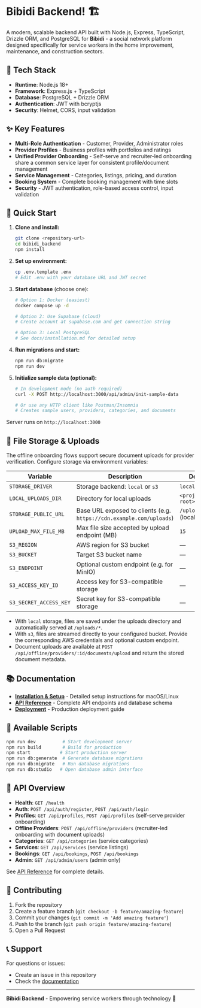 # Bibidi Backend! 🏗️

A modern, scalable backend API built with Node.js, Express, TypeScript, Drizzle ORM, and PostgreSQL for **Bibidi** - a social network platform designed specifically for service workers in the home improvement, maintenance, and construction sectors.

## 🚀 Tech Stack

- **Runtime**: Node.js 18+
- **Framework**: Express.js + TypeScript
- **Database**: PostgreSQL + Drizzle ORM
- **Authentication**: JWT with bcryptjs
- **Security**: Helmet, CORS, input validation

## ✨ Key Features

- **Multi-Role Authentication** - Customer, Provider, Administrator roles
- **Provider Profiles** - Business profiles with portfolios and ratings
- **Unified Provider Onboarding** - Self-serve and recruiter-led onboarding share a common service layer for consistent profile/document management
- **Service Management** - Categories, listings, pricing, and duration
- **Booking System** - Complete booking management with time slots
- **Security** - JWT authentication, role-based access control, input validation

## 🚀 Quick Start

1. **Clone and install:**
   ```bash
   git clone <repository-url>
   cd bibidi_backend
   npm install
   ```

2. **Set up environment:**
   ```bash
   cp .env.template .env
   # Edit .env with your database URL and JWT secret
   ```

3. **Start database** (choose one):
   ```bash
   # Option 1: Docker (easiest)
   docker compose up -d
   
   # Option 2: Use Supabase (cloud)
   # Create account at supabase.com and get connection string
   
   # Option 3: Local PostgreSQL
   # See docs/installation.md for detailed setup
   ```

4. **Run migrations and start:**
   ```bash
   npm run db:migrate
   npm run dev
   ```

5. **Initialize sample data (optional):**
   ```bash
   # In development mode (no auth required)
   curl -X POST http://localhost:3000/api/admin/init-sample-data
   
   # Or use any HTTP client like Postman/Insomnia
   # Creates sample users, providers, categories, and documents
   ```

Server runs on `http://localhost:3000`

## 📁 File Storage & Uploads

The offline onboarding flows support secure document uploads for provider verification. Configure storage via environment variables:

| Variable | Description | Default |
|----------|-------------|---------|
| `STORAGE_DRIVER` | Storage backend: `local` or `s3` | `local` |
| `LOCAL_UPLOADS_DIR` | Directory for local uploads | `<project-root>/uploads` |
| `STORAGE_PUBLIC_URL` | Base URL exposed to clients (e.g. `https://cdn.example.com/uploads`) | `/uploads` (local) |
| `UPLOAD_MAX_FILE_MB` | Max file size accepted by upload endpoint (MB) | `15` |
| `S3_REGION` | AWS region for S3 bucket | — |
| `S3_BUCKET` | Target S3 bucket name | — |
| `S3_ENDPOINT` | Optional custom endpoint (e.g. for MinIO) | — |
| `S3_ACCESS_KEY_ID` | Access key for S3-compatible storage | — |
| `S3_SECRET_ACCESS_KEY` | Secret key for S3-compatible storage | — |

- With `local` storage, files are saved under the uploads directory and automatically served at `/uploads/*`.
- With `s3`, files are streamed directly to your configured bucket. Provide the corresponding AWS credentials and optional custom endpoint.
- Document uploads are available at `POST /api/offline/providers/:id/documents/upload` and return the stored document metadata.

## 📚 Documentation

- **[Installation & Setup](docs/installation.md)** - Detailed setup instructions for macOS/Linux
- **[API Reference](docs/api.md)** - Complete API endpoints and database schema
- **[Deployment](docs/deployment.md)** - Production deployment guide

## 🔧 Available Scripts

```bash
npm run dev          # Start development server
npm run build        # Build for production
npm start           # Start production server
npm run db:generate  # Generate database migrations
npm run db:migrate   # Run database migrations
npm run db:studio   # Open database admin interface
```

## 🔐 API Overview

- **Health**: `GET /health`
- **Auth**: `POST /api/auth/register`, `POST /api/auth/login`
- **Profiles**: `GET /api/profiles`, `POST /api/profiles` (self-serve provider onboarding)
- **Offline Providers**: `POST /api/offline/providers` (recruiter-led onboarding with document uploads)
- **Categories**: `GET /api/categories` (service categories)
- **Services**: `GET /api/services` (service listings)
- **Bookings**: `GET /api/bookings`, `POST /api/bookings`
- **Admin**: `GET /api/admin/users` (admin only)

See [API Reference](docs/api.md) for complete details.

## 🤝 Contributing

1. Fork the repository
2. Create a feature branch (`git checkout -b feature/amazing-feature`)
3. Commit your changes (`git commit -m 'Add amazing feature'`)
4. Push to the branch (`git push origin feature/amazing-feature`)
5. Open a Pull Request

## 📞 Support

For questions or issues:
- Create an issue in this repository
- Check the [documentation](docs/)

---

**Bibidi Backend** - Empowering service workers through technology 🚀